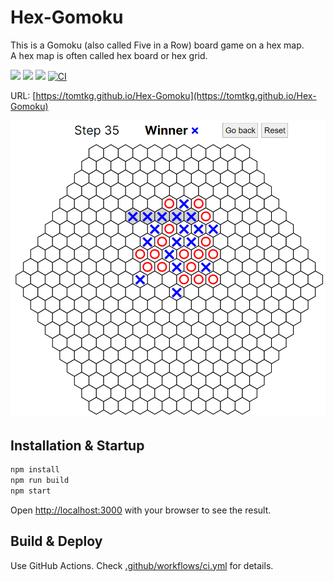 # Hex-Gomoku

This is a Gomoku (also called Five in a Row) board game on a hex map.  
A hex map is often called hex board or hex grid.

![](https://img.shields.io/github/languages/top/tomtkg/Hex-Gomoku)
![](https://img.shields.io/github/languages/code-size/tomtkg/Hex-Gomoku)
![](https://img.shields.io/github/last-commit/tomtkg/Hex-Gomoku)
[![CI](https://github.com/tomtkg/Hex-Gomoku/actions/workflows/ci.yml/badge.svg)](https://github.com/tomtkg/Hex-Gomoku/actions/workflows/ci.yml)

URL: [https://tomtkg.github.io/Hex-Gomoku](https://tomtkg.github.io/Hex-Gomoku)

![](/image.png)

## Installation & Startup

```bash
npm install
npm run build
npm start
```

Open [http://localhost:3000](http://localhost:3000) with your browser to see the result.

## Build & Deploy

Use GitHub Actions. Check [.github/workflows/ci.yml](https://github.com/tomtkg/Hex-Gomoku/blob/main/.github/workflows/ci.yml) for details.
